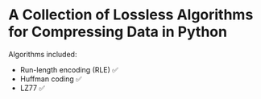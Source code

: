 # A Collection of Lossless Algorithms for Compressing Data in Python
Algorithms included:
- Run-length encoding (RLE) ✅
- Huffman coding ✅
- LZ77 ✅